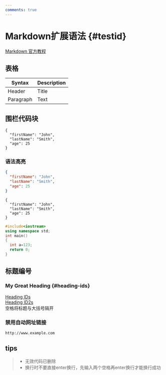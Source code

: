 ```yaml
---
comments: true
---
```


# Markdown扩展语法 {#testid}
[Markdown 官方教程](https://markdown.com.cn/ "Markdown 官方教程")
## 表格
| Syntax      | Description |
| ----------- | ----------- |
| Header      | Title       |
| Paragraph   | Text        |

## 围栏代码块
```
{
  "firstName": "John",
  "lastName": "Smith",
  "age": 25
}
```
### 语法高亮
```json
{
  "firstName": "John",
  "lastName": "Smith",
  "age": 25
}
```
```
{
  "firstName": "John",
  "lastName": "Smith",
  "age": 25
}
```
```c++
#include<iostream>
using namespace std;
int main()
{
  int a=123;
  return 0;
}
```

## 标题编号

### My Great Heading {#heading-ids}
[Heading IDs](#heading-ids)  
[Heading ID2s](#testid)  
空格将标题与大括号隔开

### 禁用自动网址链接
`http://www.example.com`
## tips
> - 无效代码已删除
> - 换行时不要直接enter换行，先输入两个空格再enter换行才能换行成功